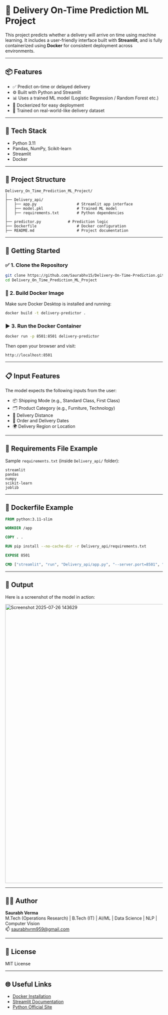 # 🚚 Delivery On-Time Prediction ML Project

This project predicts whether a delivery will arrive on time using machine learning. It includes a user-friendly interface built with **Streamlit**, and is fully containerized using **Docker** for consistent deployment across environments.

---

## 📦 Features

- ✅ Predict on-time or delayed delivery
- ⚙️ Built with Python and Streamlit
- 📊 Uses a trained ML model (Logistic Regression / Random Forest etc.)
- 🐳 Dockerized for easy deployment
- 🧠 Trained on real-world-like delivery dataset

---

## 🧠 Tech Stack

- Python 3.11
- Pandas, NumPy, Scikit-learn
- Streamlit
- Docker

---

## 📁 Project Structure

```
Delivery_On_Time_Prediction_ML_Project/
│
├── Delivery_api/
│   ├── app.py                  # Streamlit app interface
│   ├── model.pkl               # Trained ML model
│   ├── requirements.txt        # Python dependencies
│
├── predictor.py            # Prediction logic
├── Dockerfile                  # Docker configuration
├── README.md                   # Project documentation
```

---

## 🚀 Getting Started

### ✅ 1. Clone the Repository

```bash
git clone https://github.com/Saurabhv15/Delivery-On-Time-Prediction.git
cd Delivery_On_Time_Prediction_ML_Project
```

### 🐳 2. Build Docker Image

Make sure Docker Desktop is installed and running:

```bash
docker build -t delivery-predictor .
```

### ▶️ 3. Run the Docker Container

```bash
docker run -p 8501:8501 delivery-predictor
```

Then open your browser and visit:

```
http://localhost:8501
```

---

## 📋 Input Features

The model expects the following inputs from the user:

- 📦 Shipping Mode (e.g., Standard Class, First Class)
- 🗂️ Product Category (e.g., Furniture, Technology)
- 📏 Delivery Distance
- 📆 Order and Delivery Dates
- 🌍 Delivery Region or Location

---

## 📝 Requirements File Example

Sample `requirements.txt` (inside `Delivery_api/` folder):

```
streamlit
pandas
numpy
scikit-learn
joblib
```

---

## 🔧 Dockerfile Example

```dockerfile
FROM python:3.11-slim

WORKDIR /app

COPY . .

RUN pip install --no-cache-dir -r Delivery_api/requirements.txt

EXPOSE 8501

CMD ["streamlit", "run", "Delivery_api/app.py", "--server.port=8501", "--server.address=0.0.0.0"]
```

---

## 📸 Output

Here is a screenshot of the model in action:

<img width="899" height="889" alt="Screenshot 2025-07-26 143629" src="https://github.com/user-attachments/assets/5ee03108-152f-4be3-aed8-2182bd4c4ff1" />



---
## 👨‍💻 Author

**Saurabh Verma**  
M.Tech (Operations Research) | B.Tech (IT) | AI/ML | Data Science | NLP | Computer Vision  
📫 saurabhvrm959@gmail.com 

---

## 📄 License

MIT License

---

## 🌐 Useful Links

- [Docker Installation](https://docs.docker.com/get-docker/)
- [Streamlit Documentation](https://docs.streamlit.io/)
- [Python Official Site](https://www.python.org/)

